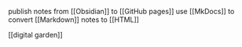 publish notes from [[Obsidian]] to [[GitHub pages]]
use [[MkDocs]] to convert [[Markdown]] notes to [[HTML]]

[[digital garden]]